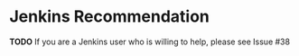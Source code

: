 # Jenkins Recommendation

**TODO** If you are a Jenkins user who is willing to help, please see Issue #38
